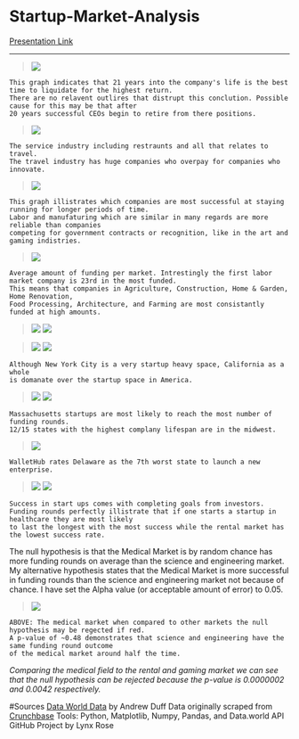 # Startup-Market-Analysis
[Presentation Link](https://docs.google.com/presentation/d/1DKAZ7PrOn75aMGxz-vrxCdEtelQcBRwSux1HWWHaYIw/edit?usp=sharing)

---

>![](graphs/Best_Year_to_Sell.png)

	This graph indicates that 21 years into the company's life is the best time to liquidate for the highest return.
	There are no relavent outlires that distrupt this conclution. Possible cause for this may be that after
	20 years successful CEOs begin to retire from there positions.

>![](graphs/Mean_Liquidation_Amount_per_Market_USD.png)

	The service industry including restraunts and all that relates to travel. 
	The travel industry has huge companies who overpay for companies who innovate.

>![](graphs/Mean_Years_Before_Company_per_Market.png)

	This graph illistrates which companies are most successful at staying running for longer periods of time. 
	Labor and manufaturing which are similar in many regards are more reliable than companies 
	competing for government contracts or recognition, like in the art and gaming indistries. 

>![](graphs/Mean_Total_Funding_per_Market_USD.png)

	Average amount of funding per market. Intrestingly the first labor market company is 23rd in the most funded.
	This means that companies in Agriculture, Construction, Home & Garden, Home Renovation, 
	Food Processing, Architecture, and Farming are most consistantly funded at high amounts.

>![](graphs/Mean_USD_Growth_per_Year_per_Market.png)
![](graphs/total_startups_per_Market.png)

	
>![](graphs/Number_Startups_City.png)
![](graphs/Number_Startups_State.png)

	Although New York City is a very startup heavy space, California as a whole
	is domanate over the startup space in America.
	
>![](graphs/Average_Highest_Funding_Round_by_State.png)
![](graphs/Startup_Lifespan_State.png)
	
	Massachusetts startups are most likely to reach the most number of funding rounds.
	12/15 states with the highest complany lifespan are in the midwest.

>![](graphs/Startup_Lifespan_State_Smallest.png)

	WalletHub rates Delaware as the 7th worst state to launch a new enterprise.

>![](graphs/Average_Lowest_Funding_Round_by_State.png)
![](graphs/Mean_Funding_Round_per_Market.png)
	
	Success in start ups comes with completing goals from investors. 
	Funding rounds perfectly illistrate that if one starts a startup in healthcare they are most likely
	to last the longest with the most success while the rental market has the lowest success rate. 

The null hypothesis is that the Medical Market is by random chance has more funding rounds on average than the science and engineering market.
My alternative hypothesis states that the Medical Market is more successful in funding rounds than the science and engineering market not because of chance. I have set the Alpha value (or acceptable amount of error) to 0.05.

>![](graphs/Mean_Funding_Round_per_Market_Color.png)

	ABOVE: The medical market when compared to other markets the null hypothesis may be regected if red. 
	A p-value of ~0.48 demonstrates that science and engineering have the same funding round outcome 
	of the medical market around half the time.

*Comparing the medical field to the rental and gaming market we can see that the null hypothesis can be rejected because the p-value is 0.0000002 and 0.0042 respectively.*


#Sources
[Data World Data](https://data.world/lynxrose/startup-analysis/workspace/file?agentid=datanerd&datasetid=startup-venture-funding&filename=crunchbase_monthly_export_d43b4klo2ade53.xlsx) by Andrew Duff
Data originally scraped from [Crunchbase](https://www.crunchbase.com/)
Tools: Python, Matplotlib, Numpy, Pandas, and Data.world API
GitHub Project by Lynx Rose


